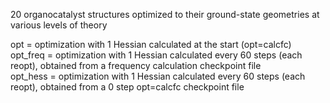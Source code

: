 20 organocatalyst structures optimized to their ground-state geometries at various levels of theory  
  
opt = optimization with 1 Hessian calculated at the start (opt=calcfc)  
opt_freq = optimization with 1 Hessian calculated every 60 steps (each reopt), obtained from a frequency calculation checkpoint file  
opt_hess = optimization with 1 Hessian calculated every 60 steps (each reopt), obtained from a 0 step opt=calcfc checkpoint file  
